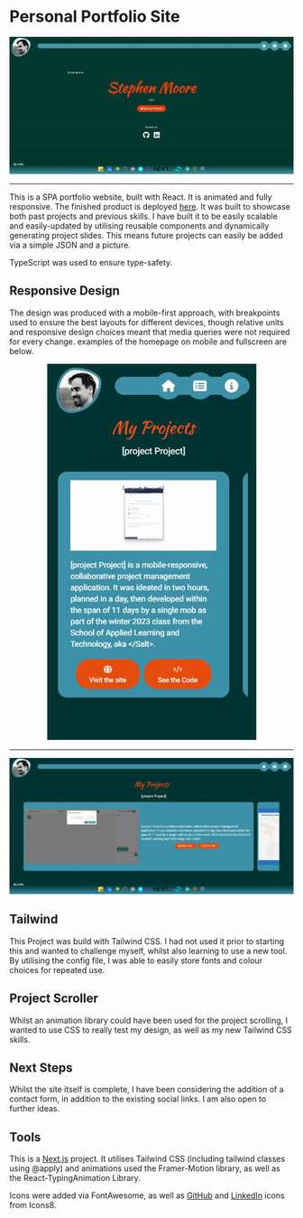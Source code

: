 # Personal Portfolio Site

<div align=center>
 <img src="public/loadUpGIF.gif"/>
</div>

---

This is a SPA portfolio website, built with React. It is animated and fully responsive. The finished product is deployed [here](https://next-portfolio-cyan-nine.vercel.app/). It was built to showcase both past projects and previous skills. I have built it to be easily scalable and easily-updated by utilising reusable components and dynamically generating project slides. This means future projects can easily be added via a  simple JSON and a picture.

TypeScript was used to ensure type-safety. 

## Responsive Design

The design was produced with a mobile-first approach, with breakpoints used to ensure the best layouts for different devices, though relative units and responsive design choices meant that media queries were not required for every change. examples of the homepage on mobile and fullscreen are below.

<div align=center>
 <img src="public/phoneProjects.jpg"/>
</div>

---

<div align=center>
 <img src="public/fullscreenProjects.jpg"/>
</div>

## Tailwind

This Project was build with Tailwind CSS. I had not used it prior to starting this and wanted to challenge myself, whilst also learning to use a new tool. By utilising the config file, I was able to easily store fonts and colour choices for repeated use.

## Project Scroller

Whilst an animation library could have been used for the project scrolling, I wanted to use CSS to really test my design, as well as my new Tailwind CSS skills. 

## Next Steps

Whilst the site itself is complete, I have been considering the addition of a contact form, in addition to the existing social links. I am also open to further ideas.

## Tools
This is a [Next.js](https://nextjs.org/) project. It utilises Tailwind CSS (including tailwind classes using @apply) and animations used the Framer-Motion library, as well as the React-TypingAnimation Library. 

Icons were added via FontAwesome, as well as [GitHub](https://icons8.com/icon/12599/github) and [LinkedIn](https://icons8.com/icon/8808/linkedin) icons from Icons8.
